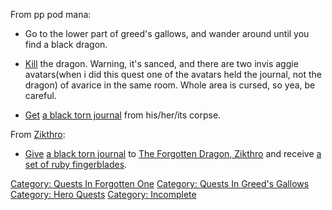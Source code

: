 From pp pod mana:

-   Go to the lower part of greed's gallows, and wander around until you
    find a black dragon.

<!-- -->

-   [Kill](Kill.md "wikilink") the dragon. Warning, it's sanced, and
    there are two invis aggie avatars(when i did this quest one of the
    avatars held the journal, not the dragon) of avarice in the same
    room. Whole area is cursed, so yea, be careful.

<!-- -->

-   [Get](Get.md "wikilink") [a black torn
    journal](Black_Torn_Journal.md "wikilink") from his/her/its corpse.

From [Zikthro](Forgotten_Dragon,_Zikthro.md "wikilink"):

-   [Give](Give.md "wikilink") [a black torn
    journal](Black_Torn_Journal.md "wikilink") to [The Forgotten Dragon,
    Zikthro](Forgotten_Dragon,_Zikthro.md "wikilink") and receive [a set
    of ruby fingerblades](Set_Of_Ruby_Fingerblades.md "wikilink").

[Category: Quests In Forgotten
One](Category:_Quests_In_Forgotten_One "wikilink") [Category: Quests In
Greed's Gallows](Category:_Quests_In_Greed's_Gallows "wikilink")
[Category: Hero Quests](Category:_Hero_Quests "wikilink") [Category:
Incomplete](Category:_Incomplete "wikilink")
